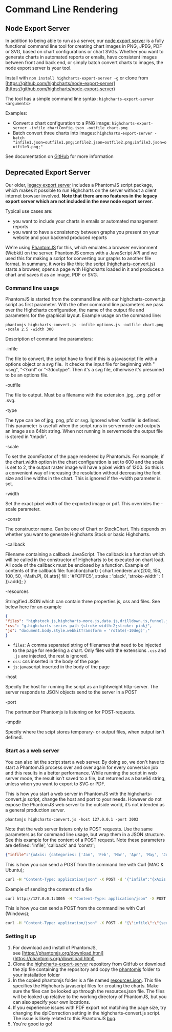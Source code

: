 Command Line Rendering
======================

Node Export Server
------------------

In addition to being able to run as a server, our [node export server](https://www.highcharts.com/docs/export-module/258) is a fully functional command line tool for creating chart images in PNG, JPEG, PDF or SVG, based on chart configurations or chart SVGs. Whether you want to generate charts in automated reports or emails, have consistent images between front and back end, or simply batch convert charts to images, the node export server is your tool.

Install with `npm install highcharts-export-server -g` or clone from [https://github.com/highcharts/node-export-server](https://github.com/highcharts/node-export-server)

The tool has a simple command line syntax: `highcharts-export-server <arguments>`

Examples:

*   Convert a chart configuration to a PNG image: `highcharts-export-server -infile chartConfig.json -outfile chart.png`
*   Batch convert three charts into images: `highcharts-export-server -batch "infile1.json=outfile1.png;infile2.json=outfile2.png;infile3.json=outfile3.png;"`

See documentation on [GitHub](https://github.com/highcharts/node-export-server/blob/master/README.md) for more information

Deprecated Export Server
------------------------

Our older, [legacy export server](https://highcharts.com/docs/export-module/setting-up-the-server) includes a PhantomJS script package, which makes it possible to run Highcharts on the server without a client internet browser involved. **Note that there are no features in the legacy export server which are not included in the new node export server**.

Typical use cases are:

*   you want to include your charts in emails or automated management reports
*   you want to have a consistency between graphs you present on your website and your backend produced reports

We're using [PhantomJS](https://phantomjs.org) for this, which emulates a browser environment (Webkit) on the server. PhantomJS comes with a JavaScript API and we used this for making a script for converting our graphs to another file format. In summary, it works like this; the script ([highcharts-convert.js](https://github.com/highcharts/highcharts-export-server/tree/master/phantomjs/highcharts-convert.js)) starts a browser, opens a page with Highcharts loaded in it and produces a chart and saves it as an image, PDF or SVG.

### Command line usage

PhantomJS is started from the command line with our highcharts-convert.js script as first parameter. With the other command line parameters we pass over the Highcharts configuration, the name of the output file and parameters for the graphical layout. Example usage on the command line:

    
    phantomjs highcharts-convert.js -infile options.js -outfile chart.png -scale 2.5 -width 300 

Description of command line parameters:

\-infile

The file to convert, the script have to find if this is a javascript file with a options object or a svg file.  It checks the input file for beginning with "<svg", "<?xml" or "<!doctype". Then it's a svg file, otherwise it's presumed to be an options file.

\-outfile

The file to output. Must be a filename with the extension .jpg, .png .pdf or .svg.

\-type

The type can be of jpg, png, pfd or svg. Ignored when 'outfile' is defined. This parameter is usefull when the script runs in servermode and outputs an image as a 64bit string. When not running in servermode the output file is stored in 'tmpdir'.

\-scale

To set the zoomFactor of the page rendered by PhantomJs. For example, if the chart.width option in the chart configuration is set to 600 and the scale is set to 2, the output raster image will have a pixel width of 1200. So this is a convenient way of increasing the resolution without decreasing the font size and line widths in the chart. This is ignored if the -width parameter is set.

\-width

Set the exact pixel width of the exported image or pdf. This overrides the -scale parameter.

\-constr

The constructor name. Can be one of Chart or StockChart. This depends on whether you want to generate Highcharts Stock or basic Highcharts.

\-callback

Filename containing a callback JavaScript. The callback is a function which will be called in the constructor of Highcharts to be executed on chart load. All code of the callback must be enclosed by a function. Example of contents of the callback file: function(chart) { chart.renderer.arc(200, 150, 100, 50, -Math.PI, 0).attr({ fill : '#FCFFC5', stroke : 'black', 'stroke-width' : 1 }).add(); }

\-resources

Stringified JSON which can contain three properties js, css and files. See below here for an example

```json
{ 
"files": "highstock.js,highcharts-more.js,data.js,drilldown.js,funnel.js,heatmap.js,treemap.js,highcharts-3d.js,no-data-to-display.js,map.js,solid-gauge.js,broken-axis.js", 
"css": "g.highcharts-series path {stroke-width:2;stroke: pink}", 
"js": "document.body.style.webkitTransform = 'rotate(-10deg)';" 
}
```

*   `files`: A comma separated string of filenames that need to be injected to the page for rendering a chart. Only files with the extensions `.css` and `.js` are injected, the rest is ignored.
*   `css`: css inserted in the body of the page
*   `js`: javascript inserted in the body of the page

\-host

Specify the host for running the script as an lightweight http-server. The server responds to JSON objects send to the server in a POST

\-port

The portnumber Phantomjs is listening on for POST-requests.

\-tmpdir

Specify where the scipt stores temporary- or output files, when output isn't defined.

### Start as a web server

You can also let the script start a web server. By doing so, we don't have to start a PhantomJS process over and over again for every conversion job and this results in a better performance. While running the script in web server mode, the result isn’t saved to a file, but returned as a base64 string, unless when you want to export to SVG or PDF.

This is how you start a web server in PhantomJS with the highcharts-convert.js script, change the host and port to your needs. However do not expose the PhantomJS web server to the outside world, it’s not intended as a general production server.

    
    phantomjs highcharts-convert.js -host 127.0.0.1 -port 3003

Note that the web server listens only to POST requests. Use the same parameters as for command line usage, but wrap them in a JSON structure. See this example for the content of a POST request. Note these parameters are defined: 'infile', 'callback' and 'constr';

```json
{"infile":"{xAxis: {categories: ['Jan', 'Feb', 'Mar', 'Apr', 'May', 'Jun', 'Jul', 'Aug', 'Sep', 'Oct', 'Nov', 'Dec']},series: [{data: [29.9, 71.5, 106.4, 129.2, 144.0, 176.0, 135.6, 148.5, 216.4, 194.1, 95.6, 54.4]}]};","callback":"function(chart) {chart.renderer.arc(200, 150, 100, 50, -Math.PI, 0).attr({fill : '#FCFFC5',stroke : 'black','stroke-width' : 1}).add();}","constr":"Chart"}
```

This is how you can send a POST from the command line with Curl (MAC & Ubuntu);

```sh
curl -H "Content-Type: application/json" -X POST -d '{"infile":"{xAxis: {categories: [\"Jan\", \"Feb\", \"Mar\"]},series: [{data: [29.9, 71.5, 106.4]}]}"}' 127.0.0.1:3005
```

Example of sending the contents of a file

```sh
curl http://127.0.0.1:3005 -H "Content-Type: application/json" -X POST --data-binary "@/Users/yourname/yourfolder/chart-config.json"
```

This is how you can send a POST from the commandline with Curl (Windows);

```sh
curl -H "Content-Type: application/json" -X POST -d "{\"infile\":\"{series:[{data:[29.9,71.5,106.4]}]}\"}" 127.0.0.1:3005
```

### Setting it up

1.  For download and install of PhantomJS, see [https://phantomjs.org/download.html](https://phantomjs.org/download.html)
2.  Clone the [highcharts-export-server](https://github.com/highcharts/highcharts-export-server) repository from GitHub or download the zip file containing the repository and copy the [phantomjs](https://github.com/highcharts/highcharts-export-server/blob/master/phantomjs) folder to your installation folder
3.  In the copied phantomjs folder is a file named [resources.json](https://github.com/highcharts/highcharts-export-server/blob/master/phantomjs/resources.json). This file specifies the Highcharts javascript files for creating the charts. Make sure the files can be looked up through the resources.json file. The files will be looked up relative to the working directory of PhantomJS, but you can also specify your own locations.
4.  If you experience issues with PDF export not matching the page size, try changing the dpiCorrection setting in the highcharts-convert.js script. The issue is likely related to this PhantomJS [bug](https://github.com/ariya/phantomjs/issues/12685).
5.  You're good to go!